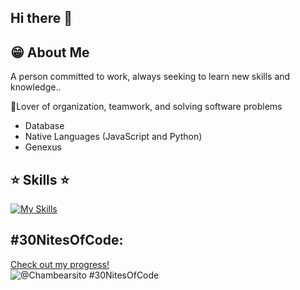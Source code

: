 ## Hi there 👋
## 😁 About Me
A person committed to work, always seeking to learn new skills and knowledge..

🚀Lover of organization, teamwork, and solving software problems 
- Database
- Native Languages (JavaScript and Python)
- Genexus

## ⭐ Skills ⭐
  [![My Skills](https://skillicons.dev/icons?i=js,html,css)](https://skillicons.dev)
## #30NitesOfCode:
  [Check out my progress!](https://www.codedex.io/@Chambearsito/30-nites-of-code)  
  ![@Chambearsito #30NitesOfCode](https://www.codedex.io/api/petStatus?user=Chambearsito)
<!--
**ChamBearSito/ChamBearSito** is a ✨ _special_ ✨ repository because its `README.md` (this file) appears on your GitHub profile.

Here are some ideas to get you started:

- 🔭 I’m currently working on ...
- 🌱 I’m currently learning ...
- 👯 I’m looking to collaborate on ...
- 🤔 I’m looking for help with ...
- 💬 Ask me about ...
- 📫 How to reach me: ...
- 😄 Pronouns: ...
- ⚡ Fun fact: ...
-->
